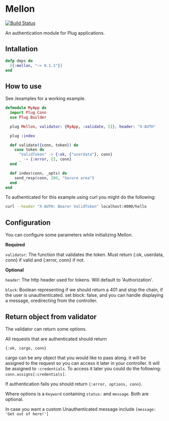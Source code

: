 Mellon
======

[![Build Status](https://travis-ci.org/sajmoon/mellon.svg?branch=master)](https://travis-ci.org/sajmoon/mellon)

An authentication module for Plug applications.

## Intallation
```elixir
defp deps do
  [{:mellon, "~> 0.1.1"}]
end
```

## How to use

See /examples for a working example.

```elixir
defmodule MyApp do
  import Plug.Conn
  use Plug.Builder

  plug Mellon, validator: {MyApp, :validate, []}, header: "X-AUTH"

  plug :index

  def validate({conn, token}) do
    case token do
      "ValidToken" -> {:ok, {"userdata"}, conn}
      _ -> {:error, [], conn}
  end

  def index(conn, _opts) do
    send_resp(conn, 200, "Secure area")
  end
end
```

To authenticated for this example using curl you might do the following:

```bash
curl --header "X-AUTH: Bearer ValidToken" localhost:4000/hello
```

## Configuration
You can configure some parameters while initializing Mellon.

**Required**

`validator`: The function that validates the token. Must return {:ok, userdata, conn} if valid and {:error, conn} if not.

**Optional**

`header`: The http header used for tokens. Will default to  'Authorization'.

`block`: Boolean representing if we should return a 401 and stop the chain, if the user is unauthenticated. set block: false, and you can handle displaying a message, oredirecting from the controller.


## Return object from validator
The validator can return some options.

All requests that are authenticated should return
```
{:ok, cargo, conn}
```

cargo can be any object that you would like to pass along. it will be assigned to the request so you can access it later in your controller.
It will be assigned to `:credentials`. To access it later you could do the following: `conn.assigns[:credentials]`.

If authentication fails you should return `{:error, options, conn}`.

Where options is a `Keyword` containing `status:` and `message`.
Both are optional.

In case you want a custom Unauthenticated message include `[message: 'Get out of here!']`



